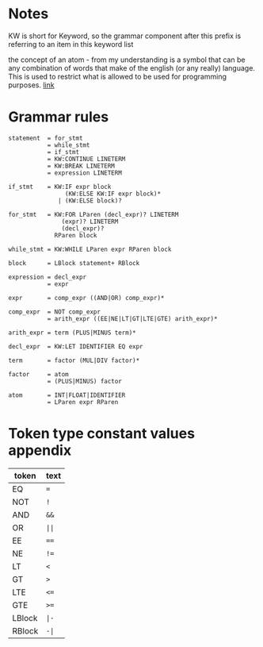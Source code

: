 # Notes
KW is short for Keyword, so the grammar component after this prefix is referring to an item in this keyword list

the concept of an atom - from my understanding is a symbol that can be any combination of words that make of the english (or any really) language.
This is used to restrict what is allowed to be used for programming purposes. 
[link](http://www.cburch.com/cs/150/reading/grammar/index.html)

# Grammar rules
```
statement  = for_stmt
           = while_stmt
           = if_stmt
           = KW:CONTINUE LINETERM
           = KW:BREAK LINETERM
           = expression LINETERM

if_stmt    = KW:IF expr block
                (KW:ELSE KW:IF expr block)*
              | (KW:ELSE block)?

for_stmt   = KW:FOR LParen (decl_expr)? LINETERM
               (expr)? LINETERM
               (decl_expr)?
             RParen block

while_stmt = KW:WHILE LParen expr RParen block

block      = LBlock statement+ RBlock

expression = decl_expr 
           = expr

expr       = comp_expr ((AND|OR) comp_expr)*

comp_expr  = NOT comp_expr
           = arith_expr ((EE|NE|LT|GT|LTE|GTE) arith_expr)*

arith_expr = term (PLUS|MINUS term)*

decl_expr  = KW:LET IDENTIFIER EQ expr

term       = factor (MUL|DIV factor)*

factor     = atom
           = (PLUS|MINUS) factor

atom       = INT|FLOAT|IDENTIFIER
           = LParen expr RParen
```

           
# Token type constant values appendix
| token | text |
| - | - |
| EQ | `=` |
| NOT | `!` |
| AND | `&&` |
| OR | `\|\|` |
| EE | `==` |
| NE | `!=` |
| LT | `<` |
| GT | `>` |
| LTE | `<=` |
| GTE | `>=` |
| LBlock | `\|-` |
| RBlock | `-\|` |
